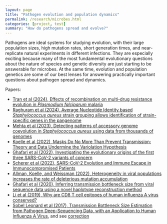```yaml
---
layout: page
title: "Pathogen evolution and population dynamics"
permalink: /research/microbes.html
categories: [project, test]
summary: "How do pathogens spread and evolve?"
---
```


Pathogens are ideal systems for studying evolution, with their large population sizes, high mutation rates, short generation times, and near-replicate natural experiments in different infections.
They are especially exciting because many of the most fundamental evolutionary questions about the nature of species and genetic diversity are just starting to be answerable for microbes.
At the same time, evolution and population genetics are some of our best lenses for answering practically important questions about pathogen spread and dynamics.

Papers:

- [Tran et al (2024), Effects of recombination on multi-drug resistance evolution in _Plasmodium falciparum_ malaria](https://doi.org/10.1101/2024.12.18.628924)
- [Raghuram et al (2024), Average Nucleotide Identity based _Staphylococcus aureus_ strain grouping allows identification of strain-specific genes in the pangenome](https://doi.org/10.1128/msystems.00143-24)
- [Mehta et al (2023), Detecting patterns of accessory genome coevolution in _Staphylococcus aureus_ using data from thousands of genomes](https://doi.org/10.1186/s12859-023-05363-4)
- [Koelle et al (2022), 
Masks Do No More Than Prevent Transmission: Theory and Data Undermine the Variolation Hypothesis](https://www.medrxiv.org/content/10.1101/2022.06.28.22277028)
- [Ghafari et al (2022), Investigating the evolutionary origins of the first three SARS-CoV-2 variants of concern](http://dx.doi.org/10.3389/fviro.2022.942555)
- [Scherer et al (2022), SARS-CoV-2 Evolution and Immune Escape in Immunocompromised Patients](https://www.nejm.org/doi/full/10.1056/NEJMc2202861)
- [Allman, Koelle, and Weissman (2022), Heterogeneity in viral populations increases the rate of deleterious mutation accumulation](http://dx.doi.org/10.1093/genetics/iyac127)
- [Ghafari et al (2020), Inferring transmission bottleneck size from viral sequence data using a novel haplotype reconstruction method](https://journals.asm.org/doi/full/10.1128/JVI.00014-20)
- [Li et al (2019), Why are CD8 T cell epitopes of human influenza A virus conserved?](https://journals.asm.org/doi/full/10.1128/JVI.01534-18)
- [Sobel Leonard et al (2017), Transmission Bottleneck Size Estimation from Pathogen Deep-Sequencing Data, with an Application to Human Influenza A Virus](http://jvi.asm.org/content/early/2017/04/27/JVI.00171-17.abstract), and see [correction](https://journals.asm.org/doi/full/10.1128/JVI.00936-19)


